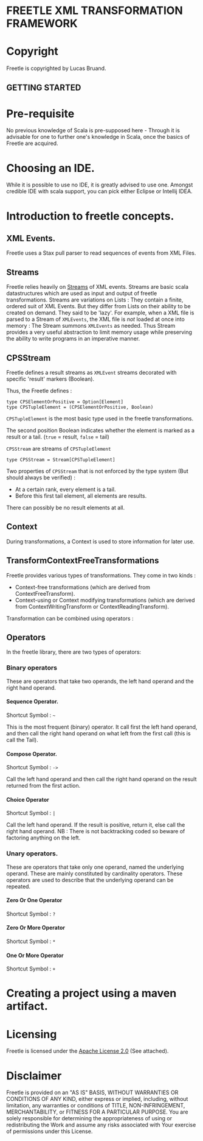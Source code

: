 FREETLE XML TRANSFORMATION FRAMEWORK
====================================

# Copyright
Freetle is copyrighted by Lucas Bruand.

GETTING STARTED
---------------

# Pre-requisite

No previous knowledge of Scala is pre-supposed here - Through it is advisable for one to further one's knowledge in Scala, once the basics of Freetle are acquired.

# Choosing an IDE.

While it is possible to use no IDE, it is greatly advised to use one.
Amongst credible IDE with scala support, you can pick either Eclipse or Intellij IDEA.

# Introduction to freetle concepts.
## XML Events.

Freetle uses a Stax pull parser to read sequences of events from XML Files.

## Streams

Freetle relies heavily on [Streams](http://www.scala-lang.org/api/current/scala/collection/immutabe/Stream.html) of XML events.
Streams are basic scala datastructures which are used as input and output of freetle transformations.
Streams are variations on Lists : They contain a finite, ordered suit of XML Events.
But they differ from Lists on their ability to be created on demand. They said to be 'lazy'.
For example, when a XML file is parsed to a Stream of `XMLEvents`, the XML file is _not_ loaded at once into memory :
The Stream summons `XMLEvents` as needed.
Thus Stream provides a very useful abstraction to limit memory usage while preserving the ability to write programs in an imperative manner.

## CPSStream

Freetle defines a result streams as `XMLEvent` streams decorated with specific 'result' markers (Boolean).

Thus, the Freetle defines :

	type CPSElementOrPositive = Option[Element]
	type CPSTupleElement = (CPSElementOrPositive, Boolean)

`CPSTupleElement` is the most basic type used in the freetle transformations.

 
The second position Boolean indicates whether the element is marked as a result or a tail. (`true` = result, `false` = tail)

`CPSStream` are streams of `CPSTupleElement`

	type CPSStream = Stream[CPSTupleElement]

Two properties of `CPSStream` that is not enforced by the type system (But should always be verified) :

 * At a certain rank, every element is a tail. 
 * Before this first tail element, all elements are results. 

There can possibly be no result elements at all.

## Context

During transformations, a Context is used to store information for later use.

## TransformContextFreeTransformations

Freetle provides various types of transformations.
They come in two kinds :
 * Context-free transformations (which are derived from ContextFreeTransform).
 * Context-using or Context modifying transformations (which are derived from ContextWritingTransform or ContextReadingTransform).

Transformation can be combined using operators :

## Operators
In the freetle library, there are two types of operators:

### Binary operators
These are operators that take two operands, the left hand operand and the right hand operand.

#### Sequence Operator.
Shortcut Symbol : `~`

This is the most frequent (binary) operator. It call first the left hand operand, and then call the right hand operand
on what left from the first call (this is call the Tail).

#### Compose Operator.
Shortcut Symbol : `->`

Call the left hand operand and then call the right hand operand on the result returned from the first action.

#### Choice Operator
Shortcut Symbol : `|`

Call the left hand operand. If the result is positive, return it, else call the right hand operand.
NB : There is not backtracking coded so beware of factoring anything on the left.

### Unary operators.
These are operators that take only one operand, named the underlying operand.
These are mainly constituted by cardinality operators. These operators are used to describe that the underlying
operand can be repeated.

#### Zero Or One Operator
Shortcut Symbol : `?`

#### Zero Or More Operator
Shortcut Symbol : `*`

#### One Or More Operator
Shortcut Symbol : `+`

# Creating a project using a maven artifact.


# 

# Licensing
Freetle is licensed under the [Apache License 2.0](http://www.apache.org/licenses/LICENSE-2.0) (See attached).

# Disclaimer
Freetle is provided on an "AS IS" BASIS,
WITHOUT WARRANTIES OR CONDITIONS OF ANY KIND, either express or
implied, including, without limitation, any warranties or conditions
of TITLE, NON-INFRINGEMENT, MERCHANTABILITY, or FITNESS FOR A
PARTICULAR PURPOSE. You are solely responsible for determining the
appropriateness of using or redistributing the Work and assume any
risks associated with Your exercise of permissions under this License.
